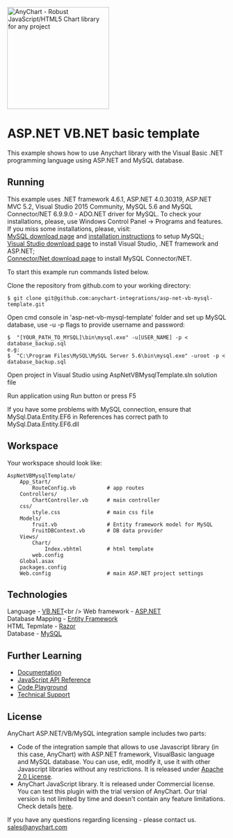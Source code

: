 [<img src="https://cdn.anychart.com/images/logo-transparent-segoe.png?2" width="234px" alt="AnyChart - Robust JavaScript/HTML5 Chart library for any project">](https://www.anychart.com)
# ASP.NET VB.NET basic template

This example shows how to use Anychart library with the Visual Basic .NET programming language using ASP.NET and MySQL database.

## Running
This example uses .NET framework 4.6.1, ASP.NET 4.0.30319, ASP.NET MVC 5.2, Visual Studio 2015 Community, MySQL 5.6 and MySQL Connector/NET 6.9.9.0 - ADO.NET driver for MySQL.
To check your installations, please, use Windows Control Panel -> Programs and features.
If you miss some installations, please, visit:<br />
[MySQL download page](https://dev.mysql.com/downloads/installer/) and [installation instructions](http://dev.mysql.com/doc/refman/5.7/en/installing.html) to setup MySQL;<br />
[Visual Studio download page](https://www.visualstudio.com/downloads/) to install Visual Studio, .NET framework and ASP.NET;<br />
[Connector/Net download page](https://dev.mysql.com/downloads/connector/net/6.9.html) to install MySQL Connector/NET.<br />

To start this example run commands listed below.

Clone the repository from github.com to your working directory:
```
$ git clone git@github.com:anychart-integrations/asp-net-vb-mysql-template.git
```

Open cmd console in 'asp-net-vb-mysql-template' folder and set up MySQL database, use -u -p flags to provide username and password:
```
$  "[YOUR_PATH_TO_MYSQL]\bin\mysql.exe" -u[USER_NAME] -p < database_backup.sql
e.g:  
$  "C:\Program Files\MySQL\MySQL Server 5.6\bin\mysql.exe" -uroot -p < database_backup.sql
```

Open project in Visual Studio using AspNetVBMysqlTemplate.sln solution file

Run application using Run button or press F5

If you have some problems with MySQL connection, ensure that MySql.Data.Entity.EF6 in References has correct path to MySql.Data.Entity.EF6.dll

## Workspace
Your workspace should look like:
```
AspNetVBMysqlTemplate/
    App_Start/
		RouteConfig.vb			# app routes
	Controllers/
		ChartController.vb		# main controller
    css/
		style.css				# main css file
    Models/
		fruit.vb				# Entity framework model for MySQL
		FruitDBContext.vb		# DB data provider
	Views/
		Chart/
			Index.vbhtml		# html template
		web.config
	Global.asax
	packages.config
	Web.config					# main ASP.NET project settings
```

## Technologies
Language - [VB.NET](https://msdn.microsoft.com/en-us/library/aa903378(v=vs.71).aspx)<br />
Web framework - [ASP.NET](https://www.asp.net)<br />
Database Mapping - [Entity Framework](https://www.asp.net/entity-framework)<br />
HTML Tepmlate - [Razor](https://www.asp.net/web-pages/overview/getting-started/introducing-razor-syntax-c)<br />
Database - [MySQL](https://www.mysql.com/)<br />

## Further Learning
* [Documentation](https://docs.anychart.com)
* [JavaScript API Reference](https://api.anychart.com)
* [Code Playground](https://playground.anychart.com)
* [Technical Support](https://www.anychart.com/support)

## License
AnyChart ASP.NET/VB/MySQL integration sample includes two parts:
- Code of the integration sample that allows to use Javascript library (in this case, AnyChart) with ASP.NET framework, VisualBasic language and MySQL database. You can use, edit, modify it, use it with other Javascript libraries without any restrictions. It is released under [Apache 2.0 License](https://github.com/anychart-integrations/asp-net-vb-mysql-template/blob/master/LICENSE).
- AnyChart JavaScript library. It is released under Commercial license. You can test this plugin with the trial version of AnyChart. Our trial version is not limited by time and doesn't contain any feature limitations. Check details [here](https://www.anychart.com/buy/).

If you have any questions regarding licensing - please contact us. <sales@anychart.com>
